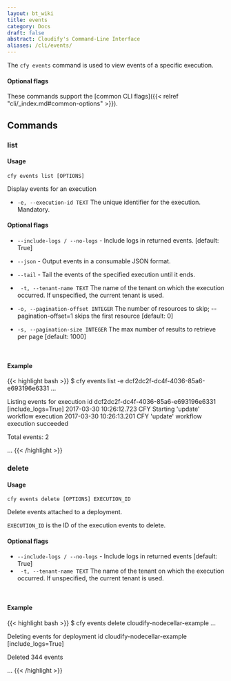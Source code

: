 ```yaml
---
layout: bt_wiki
title: events
category: Docs
draft: false
abstract: Cloudify's Command-Line Interface
aliases: /cli/events/
---
```


The `cfy events` command is used to view events of a specific execution.

#### Optional flags
These commands support the [common CLI flags]({{< relref "cli/_index.md#common-options" >}}).


## Commands

### list

#### Usage 
`cfy events list [OPTIONS]`

Display events for an execution

*  `-e, --execution-id TEXT`     The unique identifier for the execution. Mandatory.
                              

#### Optional flags


*  `--include-logs / --no-logs` - 
						Include logs in returned events. [default: True]
*  `--json` -           Output events in a consumable JSON format.
*  `--tail` -           Tail the events of the specified execution until
                      	it ends.
*  ` -t, --tenant-name TEXT`      The name of the tenant on which the execution occurred. If unspecified, the current tenant is used.
*  `-o, --pagination-offset INTEGER`       The number of resources to skip;
                                  --pagination-offset=1 skips the first resource [default: 0]

*  `-s, --pagination-size INTEGER`       The max number of results to retrieve per page [default: 1000]




&nbsp;
#### Example
{{< highlight  bash  >}}
$ cfy events list -e dcf2dc2f-dc4f-4036-85a6-e693196e6331
...

Listing events for execution id dcf2dc2f-dc4f-4036-85a6-e693196e6331 [include_logs=True]
2017-03-30 10:26:12.723  CFY <cloudify-nodecellar-example> Starting 'update' workflow execution
2017-03-30 10:26:13.201  CFY <cloudify-nodecellar-example> 'update' workflow execution succeeded

Total events: 2

...
{{< /highlight >}}

### delete

#### Usage 
`cfy events delete [OPTIONS] EXECUTION_ID`

Delete events attached to a deployment.

`EXECUTION_ID` is the ID of the execution events to delete.

#### Optional flags

*  `--include-logs / --no-logs` - 
						Include logs in returned events [default: True]
*  ` -t, --tenant-name TEXT`      The name of the tenant on which the execution occurred. If unspecified, the current tenant is used.


&nbsp;
#### Example

{{< highlight  bash  >}}
$ cfy events delete cloudify-nodecellar-example
...

Deleting events for deployment id cloudify-nodecellar-example [include_logs=True]

Deleted 344 events

...
{{< /highlight >}}
